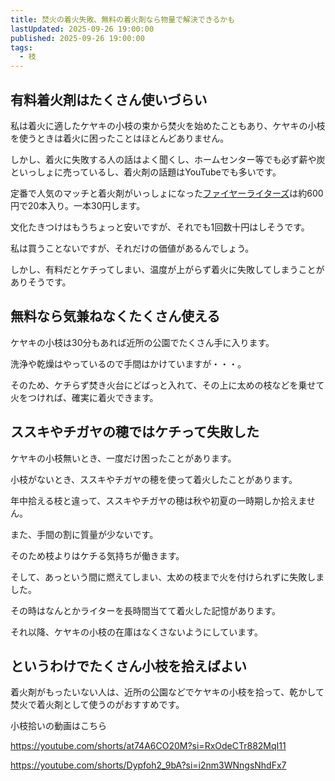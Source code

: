```yaml
---
title: 焚火の着火失敗、無料の着火剤なら物量で解決できるかも
lastUpdated: 2025-09-26 19:00:00
published: 2025-09-26 19:00:00
tags:
  - 枝
---
```



## 有料着火剤はたくさん使いづらい

私は着火に適したケヤキの小枝の束から焚火を始めたこともあり、ケヤキの小枝を使うときは着火に困ったことはほとんどありません。

しかし、着火に失敗する人の話はよく聞くし、ホームセンター等でも必ず薪や炭といっしょに売っているし、着火剤の話題はYouTubeでも多いです。

定番で人気のマッチと着火剤がいっしょになった[ファイヤーライターズ](https://amzn.to/427tBO4)は約600円で20本入り。一本30円します。

文化たきつけはもうちょっと安いですが、それでも1回数十円はしそうです。

私は買うことないですが、それだけの価値があるんでしょう。

しかし、有料だとケチってしまい、温度が上がらず着火に失敗してしまうことがありそうです。


## 無料なら気兼ねなくたくさん使える

ケヤキの小枝は30分もあれば近所の公園でたくさん手に入ります。

洗浄や乾燥はやっているので手間はかけていますが・・・。

そのため、ケチらず焚き火台にどばっと入れて、その上に太めの枝などを乗せて火をつければ、確実に着火できます。


## ススキやチガヤの穂ではケチって失敗した

ケヤキの小枝無いとき、一度だけ困ったことがあります。

小枝がないとき、ススキやチガヤの穂を使って着火したことがあります。

年中拾える枝と違って、ススキやチガヤの穂は秋や初夏の一時期しか拾えません。

また、手間の割に質量が少ないです。

そのため枝よりはケチる気持ちが働きます。

そして、あっという間に燃えてしまい、太めの枝まで火を付けられずに失敗しました。

その時はなんとかライターを長時間当てて着火した記憶があります。

それ以降、ケヤキの小枝の在庫はなくさないようにしています。

## というわけでたくさん小枝を拾えばよい

着火剤がもったいない人は、近所の公園などでケヤキの小枝を拾って、乾かして焚火で着火剤として使うのがおすすめです。

小枝拾いの動画はこちら

https://youtube.com/shorts/at74A6CO20M?si=RxOdeCTr882MqI11

https://youtube.com/shorts/Dypfoh2_9bA?si=i2nm3WNngsNhdFx7
